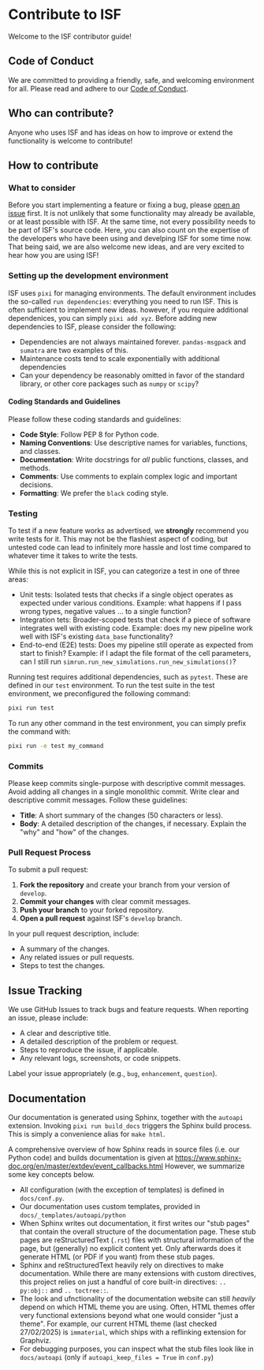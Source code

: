 # Contribute to ISF

Welcome to the ISF contributor guide!

## Code of Conduct

We are committed to providing a friendly, safe, and welcoming environment for all. Please read and adhere to our [Code of Conduct](./CODE_OF_CONDUCT.md).

## Who can contribute?

Anyone who uses ISF and has ideas on how to improve or extend the functionality is welcome to contribute!

## How to contribute

### What to consider

Before you start implementing a feature or fixing a bug, please [open an issue](https://github.com/mpinb/in_silico_framework/issues/new/choose) first.
It is not unlikely that some functionality may already be available, or at least possible with ISF. At the same time, not every possibility needs to be part of ISF's source code. Here, you can also count on the expertise of the developers who have been using and develping ISF for some time now.
That being said, we are also welcome new ideas, and are very excited to hear how you are using ISF!

### Setting up the development environment

ISF uses `pixi` for managing environments. The default environment includes the so-called `run dependencies`: everything you need to run ISF.
This is often sufficient to implement new ideas. however, if you require additional dependenices, you can simply `pixi add xyz`. Before adding new dependencies to ISF, please consider the following:

- Dependencies are not always maintained forever. `pandas-msgpack` and `sumatra` are two examples of this.
- Maintenance costs tend to scale exponentially with additional dependencies
- Can your dependency be reasonably omitted in favor of the standard library, or other core packages such as `numpy` or `scipy`?

#### Coding Standards and Guidelines

Please follow these coding standards and guidelines:

- **Code Style**: Follow PEP 8 for Python code.
- **Naming Conventions**: Use descriptive names for variables, functions, and classes.
- **Documentation**: Write docstrings for *all* public functions, classes, and methods.
- **Comments**: Use comments to explain complex logic and important decisions.
- **Formatting**: We prefer the `black` coding style.


### Testing

To test if a new feature works as advertised, we **strongly** recommend you write tests for it. This may not be the flashiest aspect of coding, but untested code can lead to infinitely more hassle and lost time compared to whatever time it takes to write the tests.

While this is not explicit in ISF, you can categorize a test in one of three areas:

- Unit tests: Isolated tests that checks if a single object operates as expected under various conditions. Example: what happens if I pass wrong types, negative values ... to a single function?
- Integration tets: Broader-scoped tests that check if a piece of software integrates well with existing code. Example: does my new pipeline work well with ISF's existing `data_base` functionality?
- End-to-end (E2E) tests: Does my pipeline still operate as expected from start to finish? Example: if I adapt the file format of the cell parameters, can I still run `simrun.run_new_simulations.run_new_simulations()`?

Running test requires additional dependencies, such as `pytest`. These are defined in our `test` environment. To run the test suite in the test environment, we preconfigured the following command:

```bash
pixi run test
```

To run any other command in the test environment, you can simply prefix the command with:

```bash
pixi run -e test my_command
```

### Commits

Please keep commits single-purpose with descriptive commit messages. Avoid adding all changes in a single monolithic commit.
Write clear and descriptive commit messages. Follow these guidelines:

- **Title**: A short summary of the changes (50 characters or less).
- **Body**: A detailed description of the changes, if necessary. Explain the "why" and "how" of the changes.

### Pull Request Process

To submit a pull request:

1. **Fork the repository** and create your branch from your version of `develop`.
2. **Commit your changes** with clear commit messages.
3. **Push your branch** to your forked repository.
4. **Open a pull request** against ISF's `develop` branch.

In your pull request description, include:

- A summary of the changes.
- Any related issues or pull requests.
- Steps to test the changes.

## Issue Tracking

We use GitHub Issues to track bugs and feature requests. When reporting an issue, please include:

- A clear and descriptive title.
- A detailed description of the problem or request.
- Steps to reproduce the issue, if applicable.
- Any relevant logs, screenshots, or code snippets.

Label your issue appropriately (e.g., `bug`, `enhancement`, `question`).

## Documentation

Our documentation is generated using Sphinx, together with the `autoapi` extension.
Invoking `pixi run build_docs` triggers the Sphinx build process. This is simply a convenience alias for `make html`.

A comprehensive overview of how Sphinx reads in source files (i.e. our Python code) and builds documentation is given at https://www.sphinx-doc.org/en/master/extdev/event_callbacks.html
However, we summarize some key concepts below.

- All configuration (with the exception of templates) is defined in `docs/conf.py`.
- Our documentation uses custom templates, provided in `docs/_templates/autoapi/python`
- When Sphinx writes out documentation, it first writes our "stub pages" that contain the overall structure of the documentation page. These stub pages are reStructuredText (`.rst`) files with structural information of the page, but (generally) no explicit content yet. Only afterwards does it generate HTML (or PDF if you want) from these stub pages.
- Sphinx and reStructuredText heavily rely on directives to make documentation. While there are many extensions with custom directives, this project
  relies on just a handful of core built-in directives: `.. py:obj::` and `.. toctree::`.
- The look and ufnctionality of the documentation website can still *heavily* depend on which HTML theme you are using.
  Often, HTML themes offer very functional extensions beyond what one would consider "just a theme". 
  For example, our current HTML theme (last checked 27/02/2025) is `immaterial`, which ships with a reflinking extension for Graphviz.
- For debugging purposes, you can inspect what the stub files look like in `docs/autoapi` (only if `autoapi_keep_files = True` in `conf.py`)